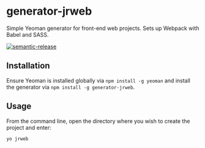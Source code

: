 # generator-jrweb

Simple Yeoman generator for front-end web projects. Sets up Webpack with Babel and SASS.

[![semantic-release](https://img.shields.io/badge/%20%20%F0%9F%93%A6%F0%9F%9A%80-semantic--release-e10079.svg)](https://github.com/semantic-release/semantic-release)

## Installation

Ensure Yeoman is installed globally via `npm install -g yeoman` and install the generator via
`npm install -g generator-jrweb`.

## Usage

From the command line, open the directory where you wish to create the project and enter:

```yo jrweb```